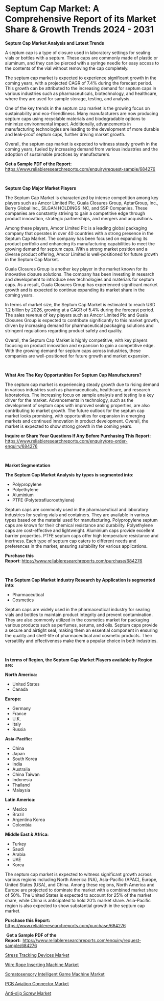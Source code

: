 <p><h1>Septum Cap Market: A Comprehensive Report of its Market Share & Growth Trends 2024 - 2031</h1></p><p><strong>Septum Cap Market Analysis and Latest Trends</strong></p>
<p><p>A septum cap is a type of closure used in laboratory settings for sealing vials or bottles with a septum. These caps are commonly made of plastic or aluminum, and they can be pierced with a syringe needle for easy access to the contents of the vial without removing the cap completely.</p><p>The septum cap market is expected to experience significant growth in the coming years, with a projected CAGR of 7.4% during the forecast period. This growth can be attributed to the increasing demand for septum caps in various industries such as pharmaceuticals, biotechnology, and healthcare, where they are used for sample storage, testing, and analysis.</p><p>One of the key trends in the septum cap market is the growing focus on sustainability and eco-friendliness. Many manufacturers are now producing septum caps using recyclable materials and biodegradable options to minimize environmental impact. Additionally, advancements in manufacturing technologies are leading to the development of more durable and leak-proof septum caps, further driving market growth.</p><p>Overall, the septum cap market is expected to witness steady growth in the coming years, fueled by increasing demand from various industries and the adoption of sustainable practices by manufacturers.</p></p>
<p><strong>Get a Sample PDF of the Report:&nbsp;</strong> <a href="https://www.reliableresearchreports.com/enquiry/request-sample/684276">https://www.reliableresearchreports.com/enquiry/request-sample/684276</a></p>
<p>&nbsp;</p>
<p><strong>Septum Cap Major Market Players</strong></p>
<p><p>The Septum Cap Market is characterized by intense competition among key players such as Amcor Limited Plc, Guala Closures Group, AptarGroup, Inc., Berry Global Inc., SILGAN HOLDINGS INC, and SSP Companies. These companies are constantly striving to gain a competitive edge through product innovation, strategic partnerships, and mergers and acquisitions.</p><p>Among these players, Amcor Limited Plc is a leading global packaging company that operates in over 40 countries with a strong presence in the Septum Cap Market. The company has been focused on expanding its product portfolio and enhancing its manufacturing capabilities to meet the growing demand for septum caps. With a strong market position and a diverse product offering, Amcor Limited is well-positioned for future growth in the Septum Cap Market.</p><p>Guala Closures Group is another key player in the market known for its innovative closure solutions. The company has been investing in research and development to introduce new technologies and materials for septum caps. As a result, Guala Closures Group has experienced significant market growth and is expected to continue expanding its market share in the coming years.</p><p>In terms of market size, the Septum Cap Market is estimated to reach USD 1.2 billion by 2026, growing at a CAGR of 5.4% during the forecast period. The sales revenue of key players such as Amcor Limited Plc and Guala Closures Group is expected to contribute significantly to this market growth, driven by increasing demand for pharmaceutical packaging solutions and stringent regulations regarding product safety and quality.</p><p>Overall, the Septum Cap Market is highly competitive, with key players focusing on product innovation and expansion to gain a competitive edge. With the growing demand for septum caps across industries, these companies are well-positioned for future growth and market expansion.</p></p>
<p>&nbsp;</p>
<p><strong>What Are The Key Opportunities For Septum Cap Manufacturers?</strong></p>
<p><p>The septum cap market is experiencing steady growth due to rising demand in various industries such as pharmaceuticals, healthcare, and research laboratories. The increasing focus on sample analysis and testing is a key driver for the market. Advancements in technology, such as the development of septum caps with improved sealing properties, are also contributing to market growth. The future outlook for the septum cap market looks promising, with opportunities for expansion in emerging markets and continued innovation in product development. Overall, the market is expected to show strong growth in the coming years.</p></p>
<p><strong>Inquire or Share Your Questions If Any Before Purchasing This Report:</strong> <a href="https://www.reliableresearchreports.com/enquiry/pre-order-enquiry/684276">https://www.reliableresearchreports.com/enquiry/pre-order-enquiry/684276</a></p>
<p>&nbsp;</p>
<p><strong>Market Segmentation</strong></p>
<p><strong>The Septum Cap Market Analysis by types is segmented into:</strong></p>
<p><ul><li>Polypropylene</li><li>Polyethylene</li><li>Aluminium</li><li>PTFE (Polytetrafluoroethylene)</li></ul></p>
<p><p>Septum caps are commonly used in the pharmaceutical and laboratory industries for sealing vials and containers. They are available in various types based on the material used for manufacturing. Polypropylene septum caps are known for their chemical resistance and durability. Polyethylene caps are cost-effective and lightweight. Aluminium caps provide excellent barrier properties. PTFE septum caps offer high temperature resistance and inertness. Each type of septum cap caters to different needs and preferences in the market, ensuring suitability for various applications.</p></p>
<p><strong>Purchase this Report:&nbsp;</strong><a href="https://www.reliableresearchreports.com/purchase/684276">https://www.reliableresearchreports.com/purchase/684276</a></p>
<p>&nbsp;</p>
<p><strong>The Septum Cap Market Industry Research by Application is segmented into:</strong></p>
<p><ul><li>Pharmaceutical</li><li>Cosmetics</li></ul></p>
<p><p>Septum caps are widely used in the pharmaceutical industry for sealing vials and bottles to maintain product integrity and prevent contamination. They are also commonly utilized in the cosmetics market for packaging various products such as perfumes, serums, and oils. Septum caps provide a secure and airtight seal, making them an essential component in ensuring the quality and shelf-life of pharmaceutical and cosmetic products. Their versatility and effectiveness make them a popular choice in both industries.</p></p>
<p>&nbsp;</p>
<p><strong>In terms of Region, the Septum Cap Market Players available by Region are:</strong></p>
<p>
    <p> <strong> North America: </strong>
        <ul>
            <li>United States</li>
            <li>Canada</li>
        </ul>
        </p> 
    <p> <strong> Europe: </strong>
        <ul>
            <li>Germany</li>
            <li>France</li>
            <li>U.K.</li>
            <li>Italy</li>
            <li>Russia</li>
        </ul>
        </p> 
    <p> <strong> Asia-Pacific: </strong>
        <ul>
            <li>China</li>
            <li>Japan</li>
            <li>South Korea</li>
            <li>India</li>
            <li>Australia</li>
            <li>China Taiwan</li>
            <li>Indonesia</li>
            <li>Thailand</li>
            <li>Malaysia</li>
        </ul>
        </p> 
    <p> <strong> Latin America: </strong>
        <ul>
            <li>Mexico</li>
            <li>Brazil</li>
            <li>Argentina Korea</li>
            <li>Colombia</li>
        </ul>
        </p> 
    <p> <strong> Middle East & Africa: </strong>
        <ul>
            <li>Turkey</li>
            <li>Saudi</li>
            <li>Arabia</li>
            <li>UAE</li>
            <li>Korea</li>
        </ul>
    </p>
    </p>
<p><p>The septum cap market is expected to witness significant growth across various regions including North America (NA), Asia-Pacific (APAC), Europe, United States (USA), and China. Among these regions, North America and Europe are projected to dominate the market with a combined market share of 50%. The United States is expected to account for 25% of the market share, while China is anticipated to hold 20% market share. Asia-Pacific region is also expected to show substantial growth in the septum cap market.</p></p>
<p><strong>Purchase this Report: </strong><a href="https://www.reliableresearchreports.com/purchase/684276">https://www.reliableresearchreports.com/purchase/684276</a></p>
<p>&nbsp;<strong>Get a Sample PDF of the Report:&nbsp;&nbsp;</strong><a href="https://www.reliableresearchreports.com/enquiry/request-sample/684276">https://www.reliableresearchreports.com/enquiry/request-sample/684276</a></p>
<p><strong></strong></p>
<p><p><a href="https://view.publitas.com/reportprime-1/stress-tracking-devices-market-dynamics-2024-2031-also-about-its-market-trends-projections-and-opportunities/">Stress Tracking Devices Market</a></p><p><a href="https://thundering-castanet-c65.notion.site/Wire-Rope-Inserting-Machine-Market-Provides-Detailed-Segmentation-of-this-Market-based-on-Type-Appl-c5ad797650d94e5ba5d38561e35cc119">Wire Rope Inserting Machine Market</a></p><p><a href="https://bubble-tree-ea4.notion.site/Somatosensory-Intelligent-Game-Machine-Market-Research-Report-Reveals-The-Latest-Trends-And-Opportun-1a934ac012e94fb994332cd74de5dd8a">Somatosensory Intelligent Game Machine Market</a></p><p><a href="https://view.publitas.com/reportprime-1/pcb-aviation-connector-market-research-report-forecasted-for-period-from-2024-2031-by-market-type-market-application-and-region/">PCB Aviation Connector Market</a></p><p><a href="https://bubble-tree-ea4.notion.site/Anti-slip-Screw-Market-Size-Reflecting-a-Forecast-Till-2031-Market-By-Type-By-Application-and-By-G-d56cf2d5f9c9443d8b67446757151ba0">Anti-slip Screw Market</a></p></p>